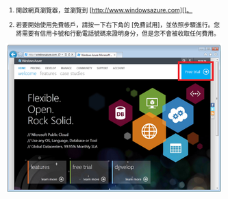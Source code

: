 1. 開啟網頁瀏覽器，並瀏覽到 [http://www.windowsazure.com][]。

2. 若要開始使用免費帳戶，請按一下右下角的 [免費試用]，並依照步驟進行。您將需要有信用卡號和行動電話號碼來證明身分，但是您不會被收取任何費用。

 ![Azure 網站][0]


[0]: ./media/create-azure-account/freetrialonwindowsazurehomepage.png
 

<!---HONumber=August15_HO6-->